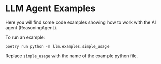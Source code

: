 # LLM Agent Examples
Here you will find some code examples showing how to work with the AI agent (ReasoningAgent).

To run an example:

```
poetry run python -m llm.examples.simple_usage
```

Replace `simple_usage` with the name of the example python file.
